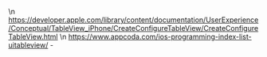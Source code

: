\n https://developer.apple.com/library/content/documentation/UserExperience/Conceptual/TableView_iPhone/CreateConfigureTableView/CreateConfigureTableView.html \n https://www.appcoda.com/ios-programming-index-list-uitableview/ -
